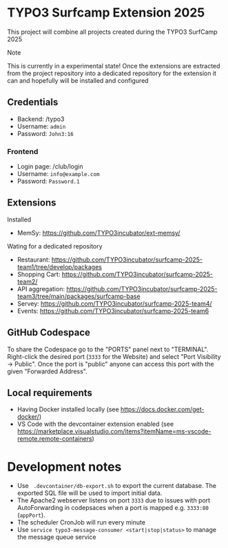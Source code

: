 # TYPO3 Surfcamp Extension 2025

This project will combine all projects created during the TYPO3 SurfCamp 2025

> [!NOTE]
> This is currently in a experimental state!
> Once the extensions are extracted from the project repository
> into a dedicated repository for the extension it can and
> hopefully will be installed and configured
>

## Credentials

- Backend: <code-space-url or see PORTS in terminal>/typo3
- Username: `admin`
- Password: `John3:16`

### Frontend

- Login page: <code-space-url or see PORTS in terminal>/club/login
- Username: `info@example.com`
- Password: `Password.1`

## Extensions

Installed

* MemSy: https://github.com/TYPO3incubator/ext-memsy/

Wating for a dedicated repository

* Restaurant: https://github.com/TYPO3incubator/surfcamp-2025-team1/tree/develop/packages
* Shopping Cart: https://github.com/TYPO3incubator/surfcamp-2025-team2/
* API aggregation: https://github.com/TYPO3incubator/surfcamp-2025-team3/tree/main/packages/surfcamp-base
* Servey: https://github.com/TYPO3incubator/surfcamp-2025-team4/
* Events: https://github.com/TYPO3incubator/surfcamp-2025-team6

## GitHub Codespace

To share the Codespace go to the "PORTS" panel next to "TERMINAL". Right-click the desired port (`3333` for the Website) and select "Port Visibility -> Public". Once the port is "public" anyone can access this
port with the given "Forwarded Address".

## Local requirements

* Having Docker installed locally (see https://docs.docker.com/get-docker/)
* VS Code with the devcontainer extension enabled (see https://marketplace.visualstudio.com/items?itemName=ms-vscode-remote.remote-containers)

# Development notes

* Use ` .devcontainer/db-export.sh` to export the current database.
  The exported SQL file will be used to import initial data.
* The Apache2 webserver listens on port `3333` due to issues
  with port AutoForwarding in codepsaces when a port is mapped e.g. `3333:80` (`appPort`).
* The scheduler CronJob will run every minute
* Use `service typo3-message-consumer <start|stop|status>` to manage the message queue service
